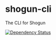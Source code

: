 # shogun-cli
The CLI for Shogun

[![Dependency Status](https://dependencyci.com/github/anephenix/shogun-cli/badge)](https://dependencyci.com/github/anephenix/shogun-cli)
